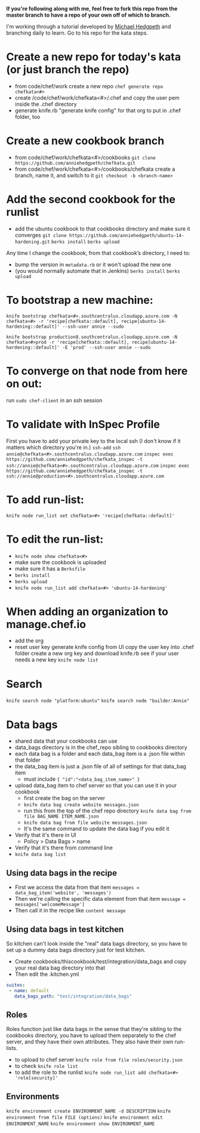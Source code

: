 **If you're following along with me, feel free to fork this repo from the master branch to have a repo of your own off of which to branch.**

I'm working through a tutorial developed by [Michael Hedgpeth](https://github.com/mhedgpeth/chef-by-example) and branching daily to learn. Go to his repo for the kata steps.

# Create a new repo for today's kata (or just branch the repo)
 - from code/chef/work create a new repo `chef generate repo chefkata<#>`
 - create /code/chef/work/chefkata<#>/.chef and copy the user pem inside the .chef directory
 - generate knife.rb "generate knife config" for that org to put in .chef folder, too

# Create a new cookbook branch
 - from code/chef/work/chefkata<#>/cookbooks `git clone https://github.com/anniehedgpeth/chefkata.git`
 - from code/chef/work/chefkata<#>/cookbooks/chefkata create a branch, name it, and switch to it  `git checkout -b <branch-name>`
 
# Add the second cookbook for the runlist
 - add the ubuntu cookbook to that cookbooks directory and make sure it converges `git clone https://github.com/anniehedgpeth/ubuntu-14-hardening.git`
`berks install`
`berks upload`

Any time I change the cookbook, from that cookbook’s directory, I need to:
 - bump the version in `metadata.rb` or it won't upload the new one
 - (you would normally automate that in Jenkins)
`berks install`
`berks upload`

# To bootstrap a new machine:

`knife bootstrap chefkata<#>.southcentralus.cloudapp.azure.com -N chefkata<#> -r 'recipe[chefkata::default], recipe[ubuntu-14-hardening::default]' --ssh-user annie --sudo`

`knife bootstrap production8.southcentralus.cloudapp.azure.com -N chefkata<#>prod -r 'recipe[chefkata::default], recipe[ubuntu-14-hardening::default]' -E 'prod' --ssh-user annie --sudo`

# To converge on that node from here on out:

run `sudo chef-client` in an ssh session

# To validate with InSpec Profile
First you have to add your private key to the local ssh (I don't know if it matters which directory you're in.)
`ssh-add`
`ssh annie@chefkata<#>.southcentralus.cloudapp.azure.com`
`inspec exec https://github.com/anniehedgpeth/chefkata_inspec -t ssh://annie@chefkata<#>.southcentralus.cloudapp.azure.com`
`inspec exec https://github.com/anniehedgpeth/chefkata_inspec -t ssh://annie@production<#>.southcentralus.cloudapp.azure.com`

# To add run-list:

`knife node run_list set chefkata<#> 'recipe[chefkata::default]'`

# To edit the run-list:
 - `knife node show chefkata<#>`
 - make sure the cookbook is uploaded
 - make sure it has a `Berksfile`
 - `berks install`
 - `berks upload`
 - `knife node run_list add chefkata<#> 'ubuntu-14-hardening'`

# When adding an organization to manage.chef.io
 - add the org
 - reset user key
generate knife config from UI
copy the user key into .chef folder
create a new org key and download knife.rb
see if your user needs a new key
`knife node list`

# Search
`knife search node "platform:ubuntu"`
`knife search node "builder:Annie"`

# Data bags
 - shared data that your cookbooks can use
 - data_bags directory is in the chef_repo sibling to cookbooks directory
 - each data bag is a folder and each data_bag item is a .json file within that folder
 - the data_bag item is just a .json file of all of settings for that data_bag item
   - must include `{ "id":"<data_bag_item_name>" }`
 - upload data_bag item to chef server so that you can use it in your cookbook
   - first create the bag on the server
    - `knife data bag create website messages.json`
   - run this from the top of the chef repo directory `knife data bag from file BAG_NAME ITEM_NAME.json`
   - `knife data bag from file website messages.json`
   - It's the same command to update the data bag if you edit it
 - Verify that it's there in UI 
   - Policy > Data Bags > name
 - Verify that it's there from command line 
  - `knife data bag list`

## Using data bags in the recipe
 - First we access the data from that item
 `messages = data_bag_item('website', 'messages')`
 - Then we're calling the specific data element from that item 
 `message = messages['welcomeMessage']`
 - Then call it in the recipe like `content message`

## Using data bags in test kitchen
So kitchen can't look inside the "real" data bags directory, so you have to set up a dummy data bags directory just for test kitchen.
 - Create cookbooks/thiscookbook/test/integration/data_bags and copy your real data bag directory into that
 - Then edit the .kitchen.yml

```yaml
suites:
 - name: default
   data_bags_path: "test/integration/data_bags"
```

## Roles
Roles function just like data bags in the sense that they're sibling to the cookbooks directory, you have to upload them separately to the chef server, and they have their own attributes. They also have their own run-lists.
 - to upload to chef server
`knife role from file roles/security.json`
 - to check 
 `knife role list`
 - to add the role to the runlist
 `knife node run_list add chefkata<#> 'role[security]'`

## Environments
`knife environment create ENVIRONMENT_NAME -d DESCRIPTION`
`knife environment from file FILE (options)`
`knife environment edit ENVIRONMENT_NAME`
`knife environment show ENVIRONMENT_NAME`
